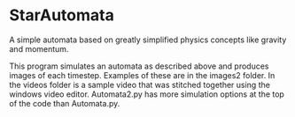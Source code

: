 # StarAutomata
A simple automata based on greatly simplified physics concepts like gravity and momentum.  

This program simulates an automata as described above and produces images of each timestep.  Examples of these are in the images2 folder.  In the videos folder is a sample video that was stitched together using the windows video editor.  Automata2.py has more simulation options at the top of the code than Automata.py.  
